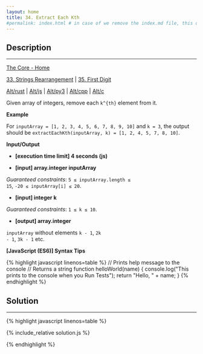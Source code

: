 ```yaml
---
layout: home
title: 34. Extract Each Kth
#permalink: index.html # in case of we remove the index.md file, this doc will be the index page
---
```


<div class="row">
<div class="columnStmt" markdown="1">

## Description
------

[The Core - Home](../../code-signal-arcade-thecore/README.html)

[33. Strings Rearrangement](../33_stringsRearrangement/README.html) | [35. First Digit](../35_firstDigit/README.html)

[Alt/rust](./Alt_rust/README.md) | [Alt/js](./Alt_js/README.html) | [Alt/py3](./Alt_py3/README.md) | [Alt/cpp](./Alt_cpp/README.md) | [Alt/c](./Alt_c/README.md)

Given array of integers, remove each <code type='math/tex'>k^{th}</code> element from it.


**Example**

For <code>inputArray = [1, 2, 3, 4, 5, 6, 7, 8, 9, 10]</code> and <code>k = 3</code>, the output should be
<code>extractEachKth(inputArray, k) = [1, 2, 4, 5, 7, 8, 10]</code>.


**Input/Output**

* **[execution time limit] 4 seconds (js)**

* **[input] array.integer inputArray**

*Guaranteed constraints*:
<code>5 ≤ inputArray.length ≤ 15</code>,
<code>-20 ≤ inputArray[i] ≤ 20</code>.

* **[input] integer k**

*Guaranteed constraints*:
<code>1 ≤ k ≤ 10</code>.

* **[output] array.integer**

<code>inputArray</code> without elements <code>k - 1</code>, <code>2k - 1</code>, <code>3k - 1</code> etc.

**[JavaScript (ES6)] Syntax Tips**

{% highlight javascript linenos=table %}
// Prints help message to the console
// Returns a string
function helloWorld(name) {
    console.log("This prints to the console when you Run Tests");
    return "Hello, " + name;
}
{% endhighlight %}

</div>
<div class="columnSol" markdown="1">

## Solution
------

{% highlight javascript linenos=table %}

{% include_relative solution.js %}

{% endhighlight %}

</div>
</div>